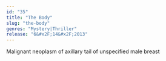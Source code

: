 ```yaml
---
id: "35"
title: "The Body"
slug: "the-body"
genres: "Mystery|Thriller"
release: "6&#x2F;14&#x2F;2013"
---
```


Malignant neoplasm of axillary tail of unspecified male breast

